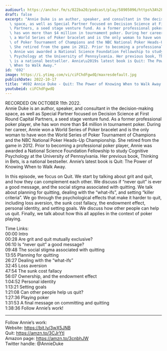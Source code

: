 ```yaml
---
audiourl: https://anchor.fm/s/822ba20/podcast/play/58905096/https%3A%2F%2Fd3ctxlq1ktw2nl.cloudfront.net%2Fstaging%2F2022-9-11%2F450c2299-2690-9d5c-78b9-281f9ac46351.m4a
draft: false
excerpt: "Annie Duke is an author, speaker, and consultant in the decision-making\
  \ space, as well as Special Partner focused on Decision Science at First Round Capital\
  \ Partners, a seed stage venture fund. As a former professional poker player, she\
  \ has won more than $4 million in tournament poker. During her career, Annie won\
  \ a World Series of Poker bracelet and is the only woman to have won the World Series\
  \ of Poker Tournament of Champions and the NBC National Poker Heads-Up Championship.\
  \ She retired from the game in 2012. Prior to becoming a professional poker player,\
  \ Annie was awarded a National Science Foundation Fellowship to study Cognitive\
  \ Psychology at the University of Pennsylvania. Her previous book, Thinking in Bets,\
  \ is a national bestseller. Annie\u2019s latest book is Quit: The Power of Knowing\
  \ When to Walk Away."
id: '692'
image: https://i.ytimg.com/vi/ciFChdFgwdQ/maxresdefault.jpg
publishDate: 2022-10-17
title: '#692 Annie Duke - Quit: The Power of Knowing When to Walk Away'
youtubeid: ciFChdFgwdQ
---
```

<div class="timelinks">

RECORDED ON OCTOBER 11th 2022.  
Annie Duke is an author, speaker, and consultant in the decision-making space, as well as Special Partner focused on Decision Science at First Round Capital Partners, a seed stage venture fund. As a former professional poker player, she has won more than $4 million in tournament poker. During her career, Annie won a World Series of Poker bracelet and is the only woman to have won the World Series of Poker Tournament of Champions and the NBC National Poker Heads-Up Championship. She retired from the game in 2012. Prior to becoming a professional poker player, Annie was awarded a National Science Foundation Fellowship to study Cognitive Psychology at the University of Pennsylvania. Her previous book, Thinking in Bets, is a national bestseller. Annie’s latest book is Quit: The Power of Knowing When to Walk Away.

In this episode, we focus on Quit. We start by talking about grit and quit, and how they can complement each other. We discuss if “never quit” is ever a good message, and the social stigma associated with quitting. We talk about planning for quitting, dealing with the “what-ifs”, and setting “killer criteria”. We go through the psychological effects that make it harder to quit, including loss aversion, the sunk cost fallacy, the endowment effect, personal identity, and setting goals. We discuss how other people can help us quit. Finally, we talk about how this all applies in the context of poker playing.

Time Links:  
<time>00:00</time> Intro  
<time>00:28</time> Are grit and quit mutually exclusive?  
<time>06:10</time> Is “never quit” a good message?  
<time>09:48</time> The social stigma associated with quitting  
<time>13:55</time> Planning for quitting  
<time>26:27</time> Dealing with the “what-ifs”  
<time>32:45</time> Loss aversion  
<time>47:54</time> The sunk cost fallacy  
<time>56:07</time> Ownership, and the endowment effect  
<time>1:04:52</time> Personal identity  
<time>1:13:21</time> Setting goals  
<time>1:21:08</time> Can other people help us quit?  
<time>1:27:36</time> Playing poker  
<time>1:31:53</time> A final message on committing and quitting  
<time>1:38:36</time> Follow Annie’s work!

---

Follow Annie’s work:  
Website: https://bit.ly/3wX5JNB  
Quit: https://amzn.to/3CJrYtI  
Amazon page: https://amzn.to/3cnbhJW  
Twitter handle: @AnnieDuke
</div>

